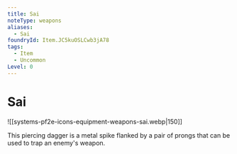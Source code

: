 ```yaml
---
title: Sai
noteType: weapons
aliases:
  - Sai
foundryId: Item.JC5kuOSLCwb3jA78
tags:
  - Item
  - Uncommon
Level: 0
---
```


# Sai
![[systems-pf2e-icons-equipment-weapons-sai.webp|150]]

This piercing dagger is a metal spike flanked by a pair of prongs that can be used to trap an enemy's weapon.
